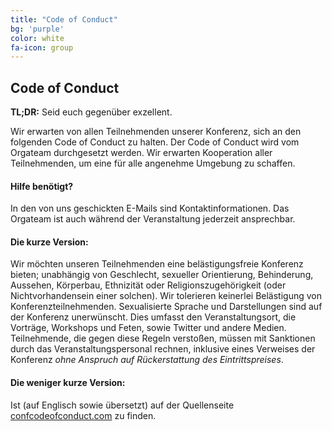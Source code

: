 ```yaml
---
title: "Code of Conduct"
bg: 'purple'
color: white
fa-icon: group
---
```


## Code of Conduct

**TL;DR:** Seid euch gegenüber exzellent.

Wir erwarten von allen Teilnehmenden unserer Konferenz, sich an den folgenden Code of Conduct zu halten. Der Code of Conduct wird vom Orgateam durchgesetzt werden. Wir erwarten Kooperation aller Teilnehmenden, um eine für alle angenehme Umgebung zu schaffen.


#### Hilfe benötigt?

In den von uns geschickten E-Mails sind Kontaktinformationen. Das Orgateam ist auch während der Veranstaltung jederzeit ansprechbar.

#### Die kurze Version:

Wir möchten unseren Teilnehmenden eine belästigungsfreie Konferenz bieten; unabhängig von Geschlecht, sexueller Orientierung, Behinderung, Aussehen, Körperbau, Ethnizität oder Religionszugehörigkeit (oder Nichtvorhandensein einer solchen). Wir tolerieren keinerlei Belästigung von Konferenzteilnehmenden. Sexualisierte Sprache und Darstellungen sind auf der Konferenz unerwünscht. Dies umfasst den Veranstaltungsort, die Vorträge, Workshops und Feten, sowie Twitter und andere Medien. Teilnehmende, die gegen diese Regeln verstoßen, müssen mit Sanktionen durch das Veranstaltungspersonal rechnen, inklusive eines Verweises der Konferenz *ohne Anspruch auf Rückerstattung des Eintrittspreises*.

#### Die weniger kurze Version:

Ist (auf Englisch sowie übersetzt) auf der Quellenseite [confcodeofconduct.com](http://confcodeofconduct.com) zu finden.
